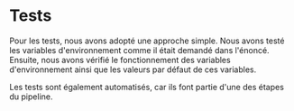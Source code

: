 # Tests

Pour les tests, nous avons adopté une approche simple. Nous avons testé les variables d'environnement comme il était demandé dans l'énoncé. Ensuite, nous avons vérifié le fonctionnement des variables d'environnement ainsi que les valeurs par défaut de ces variables.

Les tests sont également automatisés, car ils font partie d'une des étapes du pipeline.

